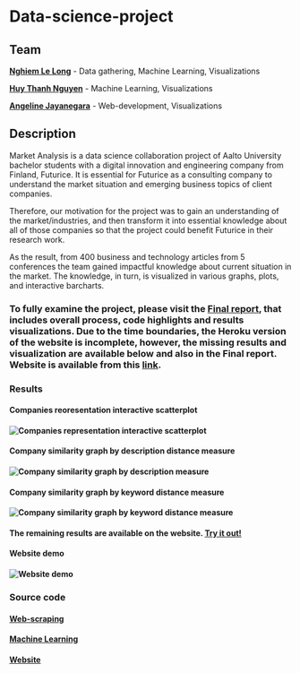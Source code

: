 # Data-science-project
## Team 
[**Nghiem Le Long**](www.linkedin.com/in/le-long-nghiem/) - Data gathering, Machine Learning, Visualizations


[**Huy Thanh Nguyen**]( www.linkedin.com/in/huy-nguyen-thanh) - Machine Learning, Visualizations


[**Angeline Jayanegara**](www.linkedin.com/in/angelinejayanegara/) - Web-development, Visualizations

## Description
Market Analysis is a data science collaboration project of Aalto University bachelor students with a digital innovation and engineering company from Finland, Futurice. 
It is essential for Futurice as a consulting company to understand the market situation and emerging business topics of client companies. 


Therefore, our motivation for the project was to gain an understanding of the market/industries, and then transform it into essential knowledge about all of those companies so that the project could benefit Futurice in their research work.


As the result, from 400 business and technology articles from 5 conferences the team gained impactful knowledge about current situation in the market. The knowledge, in turn, is visualized in various graphs, plots, and interactive barcharts.


### To fully examine the project, please visit the [Final report](https://docs.google.com/document/d/1ZlW0jN_-YeFXaHFqtsxEePpSCyPvxBmePFNQE8Lc78A/edit?usp=sharing), that includes overall process, code highlights and results visualizations. Due to the time boundaries, the Heroku version of the website is incomplete, however, the missing results and visualization are available below and also in the Final report. Website is available from this [link](https://market-highlights.herokuapp.com/). 

### Results
#### Companies reoresentation interactive scatterplot 
#### ![Companies representation interactive scatterplot](https://j.gifs.com/yoqwYw.gif)

#### Company similarity graph by description distance measure
#### ![Company similarity graph by description measure](https://j.gifs.com/r8j2Ak.gif)

#### Company similarity graph by keyword distance measure
#### ![Company similarity graph by keyword distance measure](https://j.gifs.com/mO1qvE.gif)

#### The remaining results are available on the website. [Try it out!](https://market-highlights.herokuapp.com/)
#### Website demo
#### ![Website demo](https://j.gifs.com/Gv1R3r.gif)




### Source code
#### [Web-scraping](https://github.com/angelineov/Data-science-project/tree/master/Webscraping)
#### [Machine Learning](https://github.com/angelineov/Data-science-project/tree/master/Machine%20Learning)
#### [Website](https://github.com/angelineov/Data-science-project/tree/master/Website)



